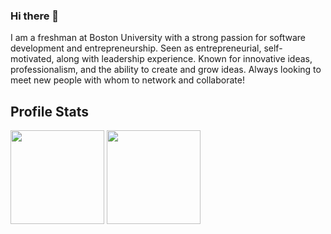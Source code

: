 ### Hi there 👋

I am a freshman at Boston University with a strong passion for software development and entrepreneurship. Seen as entrepreneurial, self-motivated, along with leadership experience. Known for innovative ideas, professionalism, and the ability to create and grow ideas. Always looking to meet new people with whom to network and collaborate!
<!--
**shasta02/shasta02** is a ✨ _special_ ✨ repository because its `README.md` (this file) appears on your GitHub profile.

Here are some ideas to get you started:

- 🔭 I’m currently working on ...
- 🌱 I’m currently learning ...
- 👯 I’m looking to collaborate on ...
- 🤔 I’m looking for help with ...
- 💬 Ask me about ...
- 📫 How to reach me: ...
- 😄 Pronouns: ...
- ⚡ Fun fact: ...
-->

## Profile Stats ##
<img src="https://github-readme-stats.vercel.app/api?username=shasta02&show_icons=true&show_icons=true&theme=aura_dark" height="150"></img>
<img src="https://github-readme-stats.vercel.app/api/top-langs/?username=shasta02&layout=compact&theme=aura_dark" height="150"></img>
